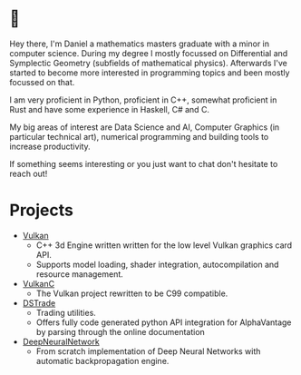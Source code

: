# 👋
Hey there, I'm Daniel a mathematics masters graduate with a minor in computer science. During my degree I mostly focussed on Differential and Symplectic Geometry (subfields of mathematical physics). Afterwards I've started to become more interested in programming topics and been mostly focussed on that.

I am very proficient in Python, proficient in C++, somewhat proficient in Rust and have some experience in Haskell, C# and C.

My big areas of interest are Data Science and AI, Computer Graphics (in particular technical art), numerical programming and building tools to increase productivity.

If something seems interesting or you just want to chat don't hesitate to reach out!

# Projects
* [Vulkan](https://github.com/Daniel-Sinkin/Vulkan)
  * C++ 3d Engine written written for the low level Vulkan graphics card API.
  * Supports model loading, shader integration, autocompilation and resource management.
* [VulkanC](https://github.com/Daniel-Sinkin/VulkanC)
  * The Vulkan project rewritten to be C99 compatible.
* [DSTrade](https://github.com/Daniel-Sinkin/DSTrade)
  * Trading utilities.
  * Offers fully code generated python API integration for AlphaVantage by parsing through the online documentation
* [DeepNeuralNetwork](https://github.com/Daniel-Sinkin/DeepNeuralNetwork/)
  * From scratch implementation of Deep Neural Networks with automatic backpropagation engine.
